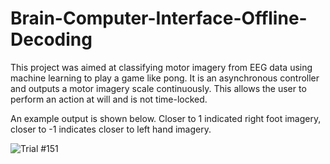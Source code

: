 # Brain-Computer-Interface-Offline-Decoding
This project was aimed at classifying motor imagery from EEG data using machine learning to play a game like pong. 
It is an asynchronous controller and outputs a motor imagery scale continuously. 
This allows the user to perform an action at will and is not time-locked.

An example output is shown below. Closer to 1 indicated right foot imagery, closer to -1 indicates closer to left hand imagery.


![Trial #151](https://user-images.githubusercontent.com/69587452/165951837-c772523b-5afb-4178-936d-586ff0699b2a.png)
